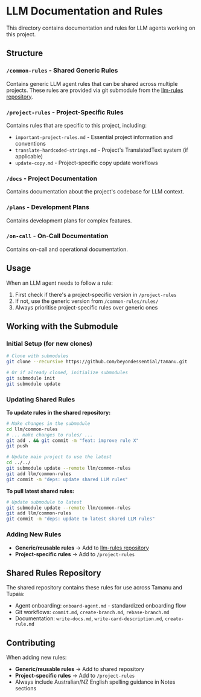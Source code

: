 # LLM Documentation and Rules

This directory contains documentation and rules for LLM agents working on this project.

## Structure

### `/common-rules` - Shared Generic Rules

Contains generic LLM agent rules that can be shared across multiple projects. These rules are provided via git submodule from the [llm-rules repository](https://github.com/beyondessential/llm-rules).

### `/project-rules` - Project-Specific Rules

Contains rules that are specific to this project, including:

- `important-project-rules.md` - Essential project information and conventions
- `translate-hardcoded-strings.md` - Project's TranslatedText system (if applicable)
- `update-copy.md` - Project-specific copy update workflows

### `/docs` - Project Documentation

Contains documentation about the project's codebase for LLM context.

### `/plans` - Development Plans

Contains development plans for complex features.

### `/on-call` - On-Call Documentation

Contains on-call and operational documentation.

## Usage

When an LLM agent needs to follow a rule:

1. First check if there's a project-specific version in `/project-rules`
2. If not, use the generic version from `/common-rules/rules/`
3. Always prioritise project-specific rules over generic ones

## Working with the Submodule

### Initial Setup (for new clones)

```bash
# Clone with submodules
git clone --recursive https://github.com/beyondessential/tamanu.git

# Or if already cloned, initialize submodules
git submodule init
git submodule update
```

### Updating Shared Rules

**To update rules in the shared repository:**

```bash
# Make changes in the submodule
cd llm/common-rules
# ... make changes to rules/ ...
git add . && git commit -m "feat: improve rule X"
git push

# Update main project to use the latest
cd ../../
git submodule update --remote llm/common-rules
git add llm/common-rules
git commit -m "deps: update shared LLM rules"
```

**To pull latest shared rules:**

```bash
# Update submodule to latest
git submodule update --remote llm/common-rules
git add llm/common-rules
git commit -m "deps: update to latest shared LLM rules"
```

### Adding New Rules

- **Generic/reusable rules** → Add to [llm-rules repository](https://github.com/beyondessential/llm-rules)
- **Project-specific rules** → Add to `/project-rules`

## Shared Rules Repository

The shared repository contains these rules for use across Tamanu and Tupaia:

- Agent onboarding: `onboard-agent.md` - standardized onboarding flow
- Git workflows: `commit.md`, `create-branch.md`, `rebase-branch.md`
- Documentation: `write-docs.md`, `write-card-description.md`, `create-rule.md`

## Contributing

When adding new rules:

- **Generic/reusable rules** → Add to shared repository
- **Project-specific rules** → Add to `/project-rules`
- Always include Australian/NZ English spelling guidance in Notes sections

